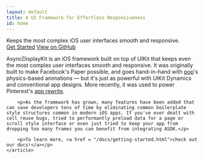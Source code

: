 ```yaml
---
layout: default
title: A UI Framework for Effortless Responsiveness
id: home
---
```


<div class="hero">
	<div class="container">
		<div class="hero-title">Keeps the most complex iOS user interfaces smooth and responsive.</div>
		<a href="/docs/getting-started.html" class="btn">Get Started</a>
		<a href="https://github.com/facebook/AsyncDisplayKit" class="btn btn-outlined">View on GitHub</a>
	</div>
</div>

<div class="container">
	<article>
		<p>AsyncDisplayKit is an iOS framework built on top of UIKit that keeps even the most complex user interfaces smooth and responsive. It was originally built to make Facebook&#39;s Paper possible, and goes hand-in-hand with <a href="https://github.com/facebook/pop">pop</a>&#39;s physics-based animations &mdash; but it&#39;s just as powerful with UIKit Dynamics and conventional app designs. More recently, it was used to power Pinterest's <a href="https://www.wired.com/2016/04/pinterest-reinvents-prove-really-worth-billions/">app rewrite</a>.</p>

		<p>As the framework has grown, many features have been added that can save developers tons of time by eliminating common boilerplate style structures common in modern iOS apps. If you've ever dealt with cell reuse bugs, tried to performantly preload data for a page or scroll style interface or even just tried to keep your app from dropping too many frames you can benefit from integrating ASDK.</p>

		<p>To learn more, <a href = "/docs/getting-started.html">check out our docs!</a></p>
	</article>
</div>

